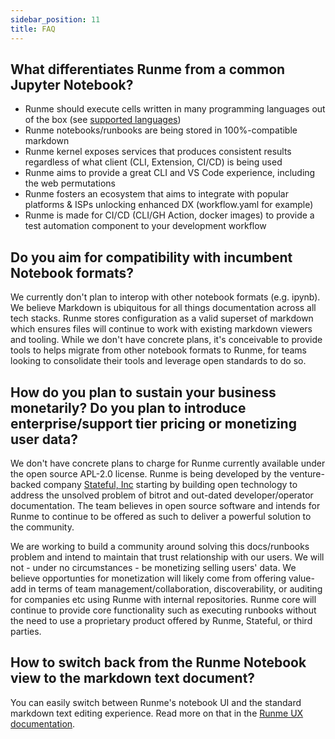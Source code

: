 ```yaml
---
sidebar_position: 11
title: FAQ
---
```


## What differentiates Runme from a common Jupyter Notebook?

- Runme should execute cells written in many programming languages out of the box (see [supported languages](gettiing-started/features#supported-interpreter))
- Runme notebooks/runbooks are being stored in 100%-compatible markdown
- Runme kernel exposes services that produces consistent results regardless of what client (CLI, Extension, CI/CD) is being used
- Runme aims to provide a great CLI and VS Code experience, including the web permutations
- Runme fosters an ecosystem that aims to integrate with popular platforms & ISPs unlocking enhanced DX (workflow.yaml for example)
- Runme is made for CI/CD (CLI/GH Action, docker images) to provide a test automation component to your development workflow

## Do you aim for compatibility with incumbent Notebook formats?

We currently don't plan to interop with other notebook formats (e.g. ipynb). We believe Markdown is ubiquitous for all things documentation across all tech stacks. Runme stores configuration as a valid superset of markdown which ensures files will continue to work with existing markdown viewers and tooling. While we don't have concrete plans, it's conceivable to provide tools to helps migrate from other notebook formats to Runme, for teams looking to consolidate their tools and leverage open standards to do so.

## How do you plan to sustain your business monetarily? Do you plan to introduce enterprise/support tier pricing or monetizing user data?

We don't have concrete plans to charge for Runme currently available under the open source APL-2.0 license. Runme is being developed by the venture-backed company [Stateful, Inc](https://stateful.com/) starting by building open technology to address the unsolved problem of bitrot and out-dated developer/operator documentation. The team believes in open source software and intends for Runme to continue to be offered as such to deliver a powerful solution to the community.

We are working to build a community around solving this docs/runbooks problem and intend to maintain that trust relationship with our users. We will not - under no circumstances - be monetizing selling users' data. We believe opportunties for monetization will likely come from offering value-add in terms of team management/collaboration, discoverability, or auditing for companies etc using Runme with internal repositories. Runme core will continue to provide core functionality such as executing runbooks without the need to use a proprietary product offered by Runme, Stateful, or third parties.

## How to switch back from the Runme Notebook view to the markdown text document?

You can easily switch between Runme's notebook UI and the standard markdown text editing experience. Read more on that in the [Runme UX documentation](/gettiing-started/features#runme-ux).
